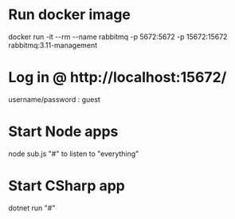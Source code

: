 # Run docker image 
 docker run -it --rm --name rabbitmq -p 5672:5672 -p 15672:15672 rabbitmq:3.11-management

 # Log in @ http://localhost:15672/
 username/password : guest

# Start Node apps
node sub.js "#" to listen to "everything" 

# Start CSharp app
dotnet run "#"
